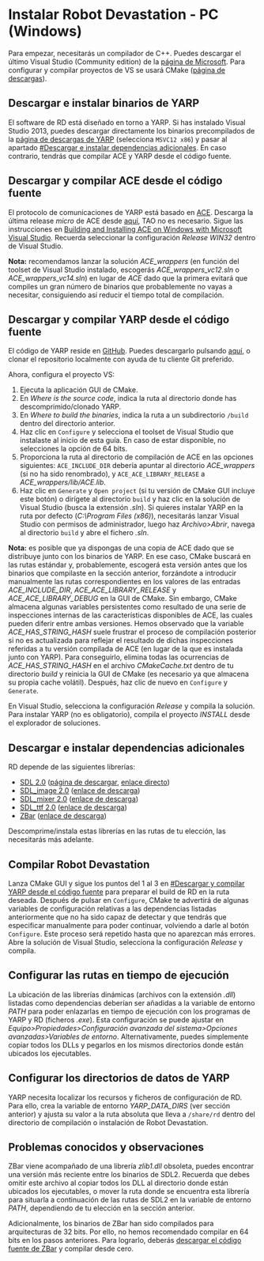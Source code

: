 # Instalar Robot Devastation - PC (Windows)

Para empezar, necesitarás un compilador de C++. Puedes descargar el último Visual Studio (Community edition) de la [página de Microsoft](https://www.visualstudio.com/downloads/). Para configurar y compilar proyectos de VS se usará CMake ([página de descargas](https://cmake.org/download/)).

## Descargar e instalar binarios de YARP

El software de RD está diseñado en torno a YARP. Si has instalado Visual Studio 2013, puedes descargar directamente los binarios precompilados de la [página de descargas de YARP](http://www.yarp.it/installation_downloads.html) (selecciona `MSVC12 x86`) y pasar al apartado [#Descargar e instalar dependencias adicionales](#descargar-e-instalar-dependencias-adicionales). En caso contrario, tendrás que compilar ACE y YARP desde el código fuente.

## Descargar y compilar ACE desde el código fuente

El protocolo de comunicaciones de YARP está basado en [ACE](http://www.cs.wustl.edu/~schmidt/ACE.html). Descarga la última release *micro* de ACE desde [aquí](http://download.dre.vanderbilt.edu/), TAO no es necesario. Sigue las instrucciones en [Building and Installing ACE on Windows with Microsoft Visual Studio](http://www.dre.vanderbilt.edu/~schmidt/DOC_ROOT/ACE/ACE-INSTALL.html#msvc). Recuerda seleccionar la configuración *Release WIN32* dentro de Visual Studio.

**Nota:** recomendamos lanzar la solución *ACE_wrappers* (en función del toolset de Visual Studio instalado, escogerás *ACE_wrappers_vc12.sln* o *ACE_wrappers_vc14.sln*) en lugar de *ACE* dado que la primera evitará que compiles un gran número de binarios que probablemente no vayas a necesitar, consiguiendo así reducir el tiempo total de compilación.

## Descargar y compilar YARP desde el código fuente

El código de YARP reside en [GitHub](https://github.com/robotology/yarp). Puedes descargarlo pulsando [aquí](https://github.com/robotology/yarp/archive/master.zip), o clonar el repositorio localmente con ayuda de tu cliente Git preferido.

Ahora, configura el proyecto VS:

1. Ejecuta la aplicación GUI de CMake.
2. En *Where is the source code*, indica la ruta al directorio donde has descomprimido/clonado YARP.
3. En *Where to build the binaries*, indica la ruta a un subdirectorio `/build` dentro del directorio anterior.
4. Haz clic en `Configure` y selecciona el toolset de Visual Studio que instalaste al inicio de esta guía. En caso de estar disponible, no selecciones la opción de 64 bits.
5. Proporciona la ruta al directorio de compilación de ACE en las opciones siguientes: `ACE_INCLUDE_DIR` debería apuntar al directorio *ACE_wrappers* (si no ha sido renombrado), y `ACE_ACE_LIBRARY_RELEASE` a *ACE_wrappers/lib/ACE.lib*.
6. Haz clic en `Generate` y `Open project` (si tu versión de CMake GUI incluye este botón) o dirígete al directorio `build` y haz clic en la solución de Visual Studio (busca la extensión *.sln*). Si quieres instalar YARP en la ruta por defecto (*C:\Program Files (x86)*), necesitarás lanzar Visual Studio con permisos de administrador, luego haz *Archivo>Abrir*, navega al directorio `build` y abre el fichero *.sln*.

**Nota:** es posible que ya dispongas de una copia de ACE dado que se distribuye junto con los binarios de YARP. En ese caso, CMake buscará en las rutas estándar y, probablemente, escogerá esta versión antes que los binarios que compilaste en la sección anterior, forzándote a introducir manualmente las rutas correspondientes en los valores de las entradas *ACE_INCLUDE_DIR*, *ACE_ACE_LIBRARY_RELEASE* y *ACE_ACE_LIBRARY_DEBUG* en la GUI de CMake. Sin embargo, CMake almacena algunas variables persistentes como resultado de una serie de inspecciones internas de las características disponibles de ACE, las cuales pueden diferir entre ambas versiones. Hemos observado que la variable *ACE_HAS_STRING_HASH* suele frustrar el proceso de compilación posterior si no es actualizada para reflejar el resultado de dichas inspecciones referidas a tu versión compilada de ACE (en lugar de la que es instalada junto con YARP). Para conseguirlo, elimina todas las ocurrencias de *ACE_HAS_STRING_HASH* en el archivo *CMakeCache.txt* dentro de tu directorio *build* y reinicia la GUI de CMake (es necesario ya que almacena su propia cache volátil). Después, haz clic de nuevo en `Configure` y `Generate`.

En Visual Studio, selecciona la configuración *Release* y compila la solución. Para instalar YARP (no es obligatorio), compila el proyecto *INSTALL* desde el explorador de soluciones.

## Descargar e instalar dependencias adicionales

RD depende de las siguientes librerías:
* [SDL 2.0](https://www.libsdl.org/index.php) ([página de descargar](https://www.libsdl.org/download-2.0.php), [enlace directo](https://www.libsdl.org/release/SDL2-devel-2.0.5-VC.zip))
* [SDL_image 2.0](https://www.libsdl.org/projects/SDL_image/) ([enlace de descarga](https://www.libsdl.org/projects/SDL_image/release/SDL2_image-devel-2.0.1-VC.zip))
* [SDL_mixer 2.0](https://www.libsdl.org/projects/SDL_mixer/) ([enlace de descarga](https://www.libsdl.org/projects/SDL_mixer/release/SDL2_mixer-devel-2.0.1-VC.zip))
* [SDL_ttf 2.0](https://www.libsdl.org/projects/SDL_ttf/) ([enlace de descarga](https://www.libsdl.org/projects/SDL_ttf/release/SDL2_ttf-devel-2.0.14-VC.zip))
* [ZBar](http://zbar.sourceforge.net/) ([enlace de descarga](https://sourceforge.net/projects/zbar/files/latest/download))

Descomprime/instala estas librerías en las rutas de tu elección, las necesitarás más adelante.

## Compilar Robot Devastation

Lanza CMake GUI y sigue los puntos del 1 al 3 en [#Descargar y compilar YARP desde el código fuente](#descargar-y-compilar-yarp-desde-el-código-fuente) para preparar el build de RD en la ruta deseada. Después de pulsar en `Configure`, CMake te advertirá de algunas variables de configuración relativas a las dependencias listadas anteriormente que no ha sido capaz de detectar y que tendrás que especificar manualmente para poder continuar, volviendo a darle al botón `Configure`. Este proceso será repetido hasta que no aparezcan más errores. Abre la solución de Visual Studio, selecciona la configuración *Release* y compila.

## Configurar las rutas en tiempo de ejecución

La ubicación de las librerías dinámicas (archivos con la extensión *.dll*) listadas como dependencias deberían ser añadidas a la variable de entorno *PATH* para poder enlazarlas en tiempo de ejecución con los programas de YARP y RD (ficheros *.exe*). Esta configuración se puede ajustar en *Equipo>Propiedades>Configuración avanzada del sistema>Opciones avanzadas>Variables de entorno*. Alternativamente, puedes simplemente copiar todos los DLLs y pegarlos en los mismos directorios donde están ubicados los ejecutables.

## Configurar los directorios de datos de YARP

YARP necesita localizar los recursos y ficheros de configuración de RD. Para ello, crea la variable de entorno *YARP_DATA_DIRS* (ver sección anterior) y ajusta su valor a la ruta absoluta que lleva a `/share/rd` dentro del directorio de compilación o instalación de Robot Devastation.

## Problemas conocidos y observaciones

ZBar viene acompañado de una librería *zlib1.dll* obsoleta, puedes encontrar una versión más reciente entre los binarios de SDL2. Recuerda que debes omitir este archivo al copiar todos los DLL al directorio donde están ubicados los ejecutables, o mover la ruta donde se encuentra esta librería para situarla a continuación de las rutas de SDL2 en la variable de entorno *PATH*, dependiendo de tu elección en la sección anterior.

Adicionalmente, los binarios de ZBar han sido compilados para arquitecturas de 32 bits. Por ello, no hemos recomendado compilar en 64 bits en los pasos anteriores. Para lograrlo, deberás [descargar el código fuente de ZBar](http://zbar.sourceforge.net/download.html) y compilar desde cero. 

